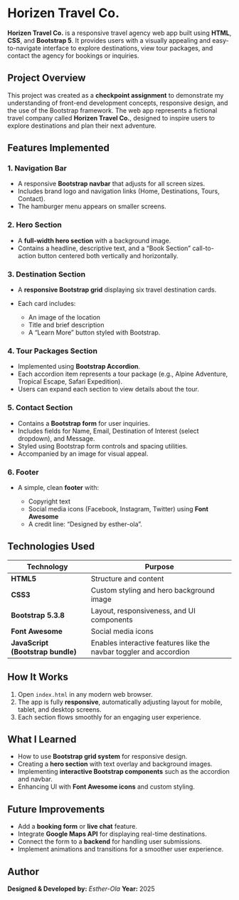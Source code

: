 # Horizen Travel Co.

**Horizen Travel Co.** is a responsive travel agency web app built using **HTML**, **CSS**, and **Bootstrap 5**.
It provides users with a visually appealing and easy-to-navigate interface to explore destinations, view tour packages, and contact the agency for bookings or inquiries.

## Project Overview

This project was created as a **checkpoint assignment** to demonstrate my understanding of front-end development concepts, responsive design, and the use of the Bootstrap framework.
The web app represents a fictional travel company called **Horizen Travel Co.**, designed to inspire users to explore destinations and plan their next adventure.

## Features Implemented

### 1. Navigation Bar

- A responsive **Bootstrap navbar** that adjusts for all screen sizes.
- Includes brand logo and navigation links (Home, Destinations, Tours, Contact).
- The hamburger menu appears on smaller screens.

### 2. Hero Section

- A **full-width hero section** with a background image.
- Contains a headline, descriptive text, and a “Book Section” call-to-action button centered both vertically and horizontally.

### 3. Destination Section

- A **responsive Bootstrap grid** displaying six travel destination cards.
- Each card includes:

  - An image of the location
  - Title and brief description
  - A “Learn More” button styled with Bootstrap.

### 4. Tour Packages Section

- Implemented using **Bootstrap Accordion**.
- Each accordion item represents a tour package (e.g., Alpine Adventure, Tropical Escape, Safari Expedition).
- Users can expand each section to view details about the tour.

### 5. Contact Section

- Contains a **Bootstrap form** for user inquiries.
- Includes fields for Name, Email, Destination of Interest (select dropdown), and Message.
- Styled using Bootstrap form controls and spacing utilities.
- Accompanied by an image for visual appeal.

### 6. Footer

- A simple, clean **footer** with:

  - Copyright text
  - Social media icons (Facebook, Instagram, Twitter) using **Font Awesome**
  - A credit line: “Designed by esther-ola”.

## Technologies Used

| Technology                        | Purpose                                                            |
| --------------------------------- | ------------------------------------------------------------------ |
| **HTML5**                         | Structure and content                                              |
| **CSS3**                          | Custom styling and hero background image                           |
| **Bootstrap 5.3.8**               | Layout, responsiveness, and UI components                          |
| **Font Awesome**                  | Social media icons                                                 |
| **JavaScript (Bootstrap bundle)** | Enables interactive features like the navbar toggler and accordion |

## How It Works

1. Open `index.html` in any modern web browser.
2. The app is fully **responsive**, automatically adjusting layout for mobile, tablet, and desktop screens.
3. Each section flows smoothly for an engaging user experience.

## What I Learned

- How to use **Bootstrap grid system** for responsive design.
- Creating a **hero section** with text overlay and background images.
- Implementing **interactive Bootstrap components** such as the accordion and navbar.
- Enhancing UI with **Font Awesome icons** and custom styling.

## Future Improvements

- Add a **booking form** or **live chat** feature.
- Integrate **Google Maps API** for displaying real-time destinations.
- Connect the form to a **backend** for handling user submissions.
- Implement animations and transitions for a smoother user experience.

## Author

**Designed & Developed by:** _Esther-Ola_
**Year:** 2025
